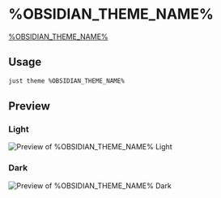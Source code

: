 # %OBSIDIAN_THEME_NAME%

[%OBSIDIAN_THEME_NAME%](%OBSIDIAN_THEME_URL%)

## Usage

```bash
just theme %OBSIDIAN_THEME_NAME%
```

## Preview

### Light

![Preview of %OBSIDIAN_THEME_NAME% Light](preview-light.png)

### Dark

![Preview of %OBSIDIAN_THEME_NAME% Dark](preview-dark.png)
